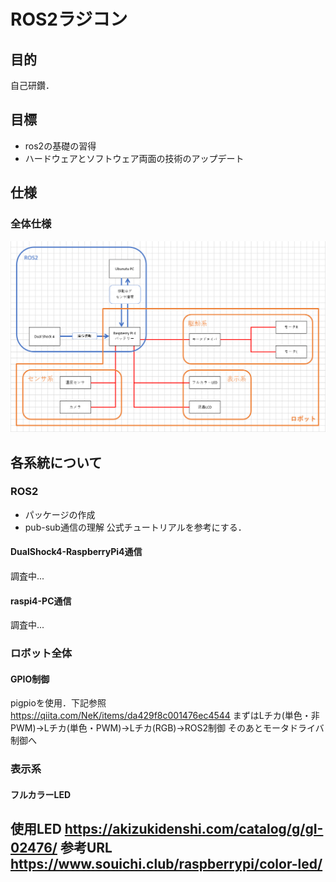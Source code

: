 # ROS2ラジコン
## 目的
自己研鑽．

## 目標
- ros2の基礎の習得
- ハードウェアとソフトウェア両面の技術のアップデート

## 仕様
### 全体仕様
![](system.png)
### 

## 各系統について
### ROS2
- パッケージの作成
- pub-sub通信の理解
公式チュートリアルを参考にする．
#### DualShock4-RaspberryPi4通信
調査中...
#### raspi4-PC通信
調査中...
### ロボット全体
#### GPIO制御
pigpioを使用．下記参照
https://qiita.com/NeK/items/da429f8c001476ec4544
まずはLチカ(単色・非PWM)→Lチカ(単色・PWM)→Lチカ(RGB)→ROS2制御
そのあとモータドライバ制御へ
### 表示系
#### フルカラーLED
使用LED
https://akizukidenshi.com/catalog/g/gI-02476/
参考URL
https://www.souichi.club/raspberrypi/color-led/
- 
